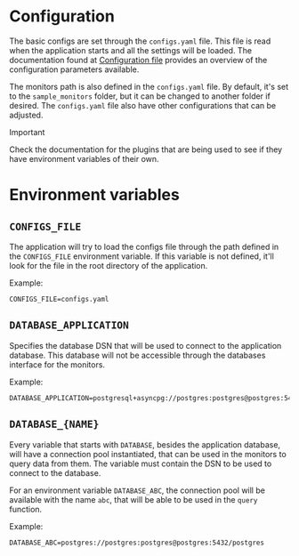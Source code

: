 # Configuration
The basic configs are set through the `configs.yaml` file. This file is read when the application starts and all the settings will be loaded. The documentation found at [Configuration file](./configuration_file.md) provides an overview of the configuration parameters available.

The monitors path is also defined in the `configs.yaml` file. By default, it's set to the `sample_monitors` folder, but it can be changed to another folder if desired. The `configs.yaml` file also have other configurations that can be adjusted.

> [!IMPORTANT]
> Check the documentation for the plugins that are being used to see if they have environment variables of their own.

# Environment variables
## `CONFIGS_FILE`
The application will try to load the configs file through the path defined in the `CONFIGS_FILE` environment variable. If this variable is not defined, it'll look for the file in the root directory of the application.

Example:
```
CONFIGS_FILE=configs.yaml
```

## `DATABASE_APPLICATION`
Specifies the database DSN that will be used to connect to the application database. This database will not be accessible through the databases interface for the monitors.

Example:
```
DATABASE_APPLICATION=postgresql+asyncpg://postgres:postgres@postgres:5432/postgres
```

## `DATABASE_{NAME}`
Every variable that starts with `DATABASE`, besides the application database, will have a connection pool instantiated, that can be used in the monitors to query data from them. The variable must contain the DSN to be used to connect to the database.

For an environment variable `DATABASE_ABC`, the connection pool will be available with the name `abc`, that will be able to be used in the `query` function.

Example:
```
DATABASE_ABC=postgres://postgres:postgres@postgres:5432/postgres
```
